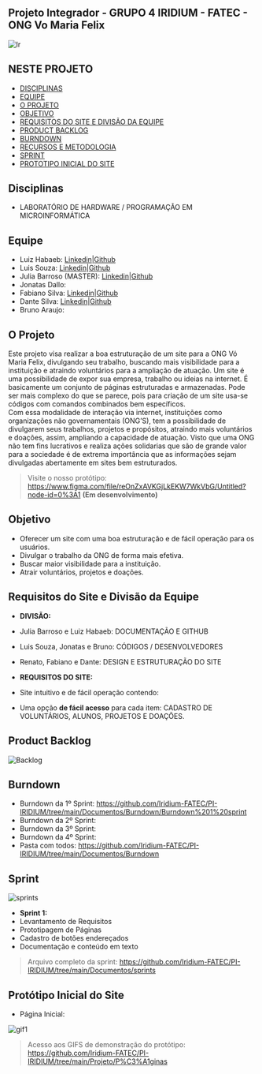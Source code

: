 ## Projeto Integrador - GRUPO 4  IRIDIUM - FATEC - ONG Vo Maria Felix
![Ir](https://user-images.githubusercontent.com/80074680/111557949-80ad7080-876c-11eb-87be-42944f5a3d22.png)
## NESTE PROJETO
- [DISCIPLINAS](#Disciplinas)
- [EQUIPE](#Equipe)
- [O PROJETO](#O-Projeto)
- [OBJETIVO](#Objetivo)
- [REQUISITOS DO SITE E DIVISÃO DA EQUIPE](#Requisitos-do-Site-e-Divisão-da-Equipe)
- [PRODUCT BACKLOG](#Product-Backlog)
- [BURNDOWN](#Burndown)
- [RECURSOS E METODOLOGIA](https://github.com/Iridium-FATEC/PI-IRIDIUM/files/6087693/RECURSOS.E.METODOLOGIA.docx)
- [SPRINT](#Sprint)
- [PROTOTIPO INICIAL DO SITE](#Protótipo-Inicial-do-Site)


## Disciplinas
- LABORATÓRIO DE HARDWARE / PROGRAMAÇÃO EM MICROINFORMÁTICA

## Equipe
- Luiz Habaeb:
[Linkedin]()|[Github](https://github.com/luizhabaeb)
- Luis Souza: 
[Linkedin](https://www.linkedin.com/in/lu%C3%ADs-souza)|[Github](https://www.linkedin.com/in/lu%C3%ADs-souza)
- Julia Barroso (MASTER):
[Linkedin](https://www.linkedin.com/in/j%C3%BAlia-maria-santos-850739188/)|[Github](https://github.com/jumajubs)
- Jonatas Dallo: 
- Fabiano Silva:
[Linkedin](https://www.linkedin.com/in/fabiano-monteiro-604218203)|[Github](https://github.com/Fabiano-775) 
- Dante Silva:
[Linkedin](https://www.linkedin.com/in/dante-silva-0a2a09a8/)|[Github]()
- Bruno Araujo:

## O Projeto
Este projeto visa realizar a boa estruturação de um site para a ONG Vó Maria Felix, divulgando seu trabalho, buscando mais visibilidade para a instituição e atraindo voluntários para a ampliação de atuação. 
Um site é uma possibilidade de expor sua empresa, trabalho ou ideias na internet. É basicamente um conjunto de páginas estruturadas e armazenadas. Pode ser mais complexo do que se parece, pois para criação de um site usa-se códigos com comandos combinados bem específicos.  
Com essa modalidade de interação via internet, instituições como organizações não governamentais (ONG’S), tem a possibilidade de divulgarem seus trabalhos, projetos e propósitos, atraindo mais voluntários e doações, assim, ampliando a capacidade de atuação. 
Visto que uma ONG não tem fins lucrativos e realiza ações solidarias que são de grande valor para a sociedade é de extrema importância que as informações sejam divulgadas abertamente em sites bem estruturados. 
> Visite o nosso protótipo: https://www.figma.com/file/reOnZxAVKGjLkEKW7WkVbG/Untitled?node-id=0%3A1 **(Em desenvolvimento)**

## Objetivo
- Oferecer um site com uma boa estruturação e de fácil operação para os usuários.
- Divulgar o trabalho da ONG de forma mais efetiva.
- Buscar maior visibilidade para a instituição.
- Atrair voluntários, projetos e doações.

## Requisitos do Site e Divisão da Equipe
- **DIVISÃO:** 
- Julia Barroso e Luiz Habaeb: DOCUMENTAÇÃO E GITHUB
- Luis Souza, Jonatas e Bruno: CÓDIGOS / DESENVOLVEDORES
- Renato, Fabiano e Dante: DESIGN E ESTRUTURAÇÃO DO SITE

- **REQUISITOS DO SITE:**
- Site intuitivo e de fácil operação contendo:
- Uma opção **de fácil acesso** para cada item: CADASTRO DE VOLUNTÁRIOS, ALUNOS, PROJETOS E DOAÇÕES.

## Product Backlog

![Backlog](https://github.com/Iridium-FATEC/PI-IRIDIUM/blob/main/Projeto/html/imagens/backlog%20oficial%20g.png)

## Burndown
- Burndown da 1º Sprint: https://github.com/Iridium-FATEC/PI-IRIDIUM/tree/main/Documentos/Burndown/Burndown%201%20sprint
- Burndown da 2º Sprint:
- Burndown da 3º Sprint:
- Burndown da 4º Sprint:
- Pasta com todos: https://github.com/Iridium-FATEC/PI-IRIDIUM/tree/main/Documentos/Burndown


## Sprint
![sprints](https://github.com/Iridium-FATEC/PI-IRIDIUM/blob/main/Projeto/html/imagens/sprints%20g.png)

- **Sprint 1:**
- Levantamento de Requisitos
- Prototipagem de Páginas
- Cadastro de botões endereçados
- Documentação e conteúdo em texto
> Arquivo completo da sprint: https://github.com/Iridium-FATEC/PI-IRIDIUM/tree/main/Documentos/sprints


## Protótipo Inicial do Site
- Página Inicial: 

![gif1](https://user-images.githubusercontent.com/80074680/112739514-4e112e00-8f4b-11eb-859a-b8842e4a8305.gif)

> Acesso aos GIFS de demonstração do protótipo: https://github.com/Iridium-FATEC/PI-IRIDIUM/tree/main/Projeto/P%C3%A1ginas



